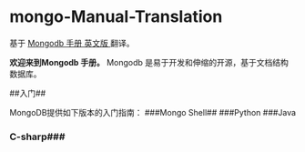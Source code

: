 # mongo-Manual-Translation
基于 [Mongodb 手册 英文版 ](http://docs.mongodb.org/manual/)翻译。

**欢迎来到Mongodb 手册。** Mongodb 是易于开发和伸缩的开源，基于文档结构数据库。

##入门##

MongoDB提供如下版本的入门指南：
###Mongo Shell##
###Python 
###Java 
### C-sharp###

